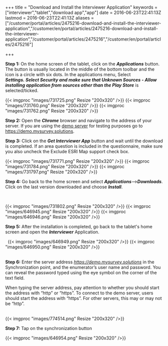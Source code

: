 ﻿+++
title = "Download and Install the Interviewer Application"
keywords = ["interviewer","tablet","download app","app"]
date = 2016-06-23T22:41:13Z
lastmod = 2016-06-23T22:41:13Z
aliases = ["/customer/portal/articles/2475216-download-and-install-the-interviewer-application","/customer/en/portal/articles/2475216-download-and-install-the-interviewer-application","/customer/portal/articles/2475216","/customer/en/portal/articles/2475216"]

+++

**Step 1:** On the home screen of the tablet, click on the
***Applications*** button. The button is usually located in the middle
of the bottom toolbar and the icon is a circle with six dots. In the
applications menu, Select ***Settings. ***Select ***Security*** and make
sure that*** Unknown Sources - Allow installing application from sources
other than the Play Store*** is selected/ticked.  



{{< imgproc "images/731725.png" Resize "200x320" />}}
{{< imgproc "images/731760.png" Resize "200x320" />}}
{{< imgproc "images/731762.png" Resize "200x320" />}}
  
**Step 2:** Open the ***Chrome*** browser and navigate to the address of
your server. If you are using the [demo
server](https://demo.mysurvey.solutions) for testing purposes go to
https://demo.mysurvey.solutions.  
  
**Step 3:** Click on the ***Get Interviewer App*** button and wait until
the download is completed. If an area question is included in the
questionnaire, make sure you also uncheck the Exclude ESRI Map
support check box.  
  
{{< imgproc "images/731771.png" Resize "200x320" />}}
{{< imgproc "images/731784.png" Resize "200x320" />}}
{{< imgproc "images/731797.png" Resize "200x320" />}}

  
  
  
**Step 4:** Go back to the home screen and select
***Applications***—&gt;***Downloads***. Click on the last version
downloaded and choose ***Install***.  
  
 

{{< imgproc "images/731802.png" Resize "200x320" />}}
{{< imgproc "images/646945.png" Resize "200x320" />}}
{{< imgproc "images/646946.png" Resize "200x320" />}}

  
  
**Step 5:** After the installation is completed, go back to the tablet's
home screen and open the ***Interviewer*** Application.
  
 
{{< imgproc "images/646949.png" Resize "200x320" />}}
{{< imgproc "images/646950.png" Resize "200x320" />}}
  
   
**Step 6:** Enter the server address *https://demo.mysurvey.solutions*
in the Synchronization point, and the enumerator’s user name and
password. You can reveal the password typed using the eye symbol on the
corner of the text field. 
  
When typing the server address, pay attention to whether you should
start the address with “http” or “https”. To connect to the demo server,
users should start the address with “https”. For other servers, this may
or may not be “http”.  
   
  
  
{{< imgproc "images/774514.png" Resize "200x320" />}}
  
**Step 7:** Tap on the synchronization button
  
{{< imgproc "images/646954.png" Resize "200x320" />}}
